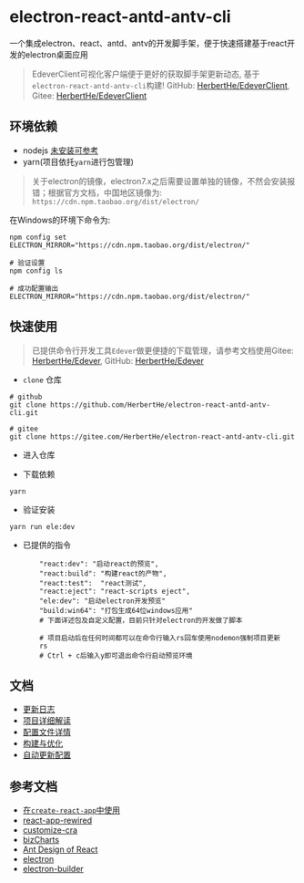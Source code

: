 # electron-react-antd-antv-cli

一个集成electron、react、antd、antv的开发脚手架，便于快速搭建基于react开发的electron桌面应用

> EdeverClient可视化客户端便于更好的获取脚手架更新动态, 基于`electron-react-antd-antv-cli`构建! GitHub: [HerbertHe/EdeverClient](https://github.com/HerbertHe/EdeverClient/releases), Gitee: [HerbertHe/EdeverClient](https://gitee.com/HerbertHe/EdeverClient/releases)

## 环境依赖

* nodejs [未安装可参考](https://goer.icu/posts/nodejs%E5%AE%89%E8%A3%85%E8%8B%A5%E5%B9%B2%E9%97%AE%E9%A2%98%E9%81%BF%E5%9D%91/)
* yarn(项目依托`yarn`进行包管理)

> 关于electron的镜像，electron7.x之后需要设置单独的镜像，不然会安装报错；根据官方文档，中国地区镜像为: `https://cdn.npm.taobao.org/dist/electron/`

在Windows的环境下命令为:

```shell
npm config set ELECTRON_MIRROR="https://cdn.npm.taobao.org/dist/electron/"

# 验证设置
npm config ls

# 成功配置输出
ELECTRON_MIRROR="https://cdn.npm.taobao.org/dist/electron/"
```

## 快速使用

> 已提供命令行开发工具`Edever`做更便捷的下载管理，请参考文档使用Gitee: [HerbertHe/Edever](https://gitee.com/HerbertHe/Edever), GitHub: [HerbertHe/Edever](https://github.com/HerbertHe/Edever)

* `clone` 仓库

```shell
# github
git clone https://github.com/HerbertHe/electron-react-antd-antv-cli.git

# gitee
git clone https://gitee.com/HerbertHe/electron-react-antd-antv-cli.git
```

* 进入仓库

* 下载依赖

```shell
yarn
```

* 验证安装

```shell
yarn run ele:dev
```

* 已提供的指令

    ```shell
        "react:dev": "启动react的预览",
        "react:build": "构建react的产物",
        "react:test":  "react测试",
        "react:eject": "react-scripts eject",
        "ele:dev": "启动electron开发预览"
        "build:win64": "打包生成64位windows应用"
        # 下面详述包及自定义配置，目前只针对electron的开发做了脚本
    ```

    ```shell
        # 项目启动后在任何时间都可以在命令行输入rs回车使用nodemon强制项目更新
        rs
        # Ctrl + c后输入y即可退出命令行启动预览环境
    ```

## 文档

* [更新日志](./doc/UPDATE.md)
* [项目详细解读](./doc/DETAIL.md)
* [配置文件详情](./doc/CONFIG.md)
* [构建与优化](./doc/BUILD.md)
* [自动更新配置](./doc/AUTOUPDATE.md)

## 参考文档

* [在`create-react-app`中使用](https://ant.design/docs/react/use-with-create-react-app-cn)
* [react-app-rewired](https://github.com/timarney/react-app-rewired#alternatives)
* [customize-cra](https://github.com/arackaf/customize-cra)
* [bizCharts](https://bizcharts.net/index)
* [Ant Design of React](https://ant.design/docs/react/introduce-cn)
* [electron](https://www.electronjs.org/docs)
* [electron-builder](https://www.electron.build/configuration/configuration)

